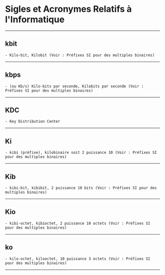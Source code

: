 # **Sigles et Acronymes Relatifs à l'Informatique**

---
## **kbit**

    - Kilo-bit, Kilobit (Voir : Préfixes SI pour des multiples binaires)
---
## **kbps**

    - (ou Kb/s) Kilo-bits par seconde, Kilobits par seconde (Voir : Préfixes SI pour des multiples binaires)
---
## **KDC**

    - Key Distribution Center
---
## **Ki**

    - kibi (préfixe), kilobinaire soit 2 puissance 10 (Voir : Préfixes SI pour des multiples binaires)
---
## **Kib**

    - kibi-bit, kibibit, 2 puissance 10 bits (Voir : Préfixes SI pour des multiples binaires)
---
## **Kio**

    - kibi-octet, kibioctet, 2 puissance 10 octets (Voir : Préfixes SI pour des multiples binaires)
---
## **ko**

    - kilo-octet, kilooctet, 10 puissance 3 octets (Voir : Préfixes SI pour des multiples binaires)
---